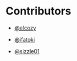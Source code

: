 # Contributors
-  [@elcozy](https://github.com/elcozy)

-  [@ifatoki](https://github.com/ifatoki)

- [@sizzle01](https://github.com/sizzle01)

